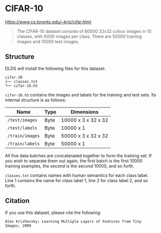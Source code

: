 # CIFAR-10

https://www.cs.toronto.edu/~kriz/cifar.html

> The CIFAR-10 dataset consists of 60000 32x32 colour images in 10 classes, with
> 6000 images per class. There are 50000 training images and 10000 test images.

## Structure

DLDS will install the following files for this dataset:

```
cifar-10
├── classes.txt
└── cifar-10.h5
```

`cifar-10.h5` contains the images and labels for the training and test sets. Its
internal structure is as follows:

| Name                          | Type      | Dimensions            |
| ----------------------------- | --------- | --------------------- |
| `/test/images`                | Byte      | 10000 x 3 x 32 x 32   |
| `/test/labels`                | Byte      | 10000 x 1             |
| `/train/images`               | Byte      | 50000 x 3 x 32 x 32   |
| `/train/labels`               | Byte      | 50000 x 1             |

All five data batches are concatenated together to form the training set. If
you wish to separate them out again, the first batch is the first 10000 training
examples, the second is the second 10000, and so forth.

`classes.txt` contains names with human semantics for each class label.
Line 1 contains the name for class label 1, line 2 for class label 2, and so
forth.

## Citation

If you use this dataset, please cite the following:

```
Alex Krizhevsky; Learning Multiple Layers of Features from Tiny Images; 2009
```
